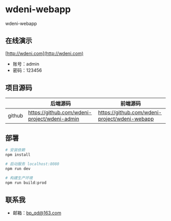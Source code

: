 # wdeni-webapp
wdeni-webapp

## 在线演示
[http://wdeni.com](http://wdeni.com) 

- 账号：admin
- 密码：123456 

## 项目源码
|     |   后端源码  |   前端源码  |
|---  |--- | --- |
|  github   |  https://github.com/wdeni-project/wdeni-admin   |  https://github.com/wdeni-project/wdeni-webapp   |

## 部署
``` bash
# 安装依赖
npm install

# 启动服务 localhost:8080
npm run dev

# 构建生产环境
npm run build:prod

```
## 联系我

- 邮箱：bp_qd@163.com
